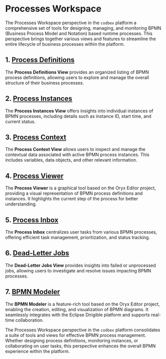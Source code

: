 # Processes Workspace

The Processes Workspace perspective in the `codbex` platform a comprehensive set of tools for designing, managing, and monitoring BPMN (Business Process Model and Notation) based runtime processes. This perspective brings together various views and features to streamline the entire lifecycle of business processes within the platform.

## 1. [Process Definitions](definitions.md)

The **Process Definitions View** provides an organized listing of BPMN process definitions, allowing users to explore and manage the overall structure of their business processes.

## 2. [Process Instances](instances.md)

The **Process Instances View** offers insights into individual instances of BPMN processes, including details such as instance ID, start time, and current status.

## 3. [Process Context](context.md)

The **Process Context View** allows users to inspect and manage the contextual data associated with active BPMN process instances. This includes variables, data objects, and other relevant information.

## 4. [Process Viewer](viewer.md)

The **Process Viewer** is a graphical tool based on the Oryx Editor project, providing a visual representation of BPMN process definitions and instances. It highlights the current step of the process for better understanding.

## 5. [Process Inbox](inbox.md)

The **Process Inbox** centralizes user tasks from various BPMN processes, offering efficient task management, prioritization, and status tracking.

## 6. [Dead-Letter Jobs](dead-letter-jobs.md)

The **Dead-Letter Jobs View** provides insights into failed or unprocessed jobs, allowing users to investigate and resolve issues impacting BPMN processes.

## 7. [BPMN Modeler](modeler.md)

The **BPMN Modeler** is a feature-rich tool based on the Oryx Editor project, enabling the creation, editing, and visualization of BPMN diagrams. It seamlessly integrates with the Eclipse Dirigible platform and supports real-time collaboration.


The Processes Workspace perspective in the `codbex` platform consolidates a suite of tools and views for effective BPMN process management. Whether designing process definitions, monitoring instances, or collaborating on user tasks, this perspective enhances the overall BPMN experience within the platform.
